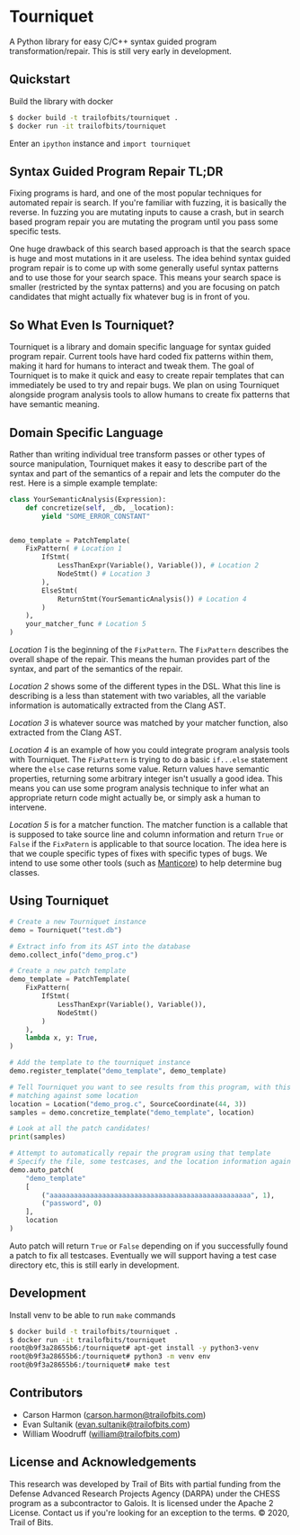 # Tourniquet

A Python library for easy C/C++ syntax guided program transformation/repair.
This is still very early in development.

## Quickstart

Build the library with docker

```bash
$ docker build -t trailofbits/tourniquet .
$ docker run -it trailofbits/tourniquet
```

Enter an `ipython` instance and `import tourniquet`

## Syntax Guided Program Repair TL;DR

Fixing programs is hard, and one of the most popular techniques for automated repair is search. If you're familiar with
fuzzing, it is basically the reverse. In fuzzing you are mutating inputs to cause a crash, but in search based program
repair you are mutating the program until you pass some specific tests.

One huge drawback of this search based approach is that the search space is huge and most mutations in it
are useless. The idea behind syntax guided program repair is to come up with some generally useful syntax patterns and
to use those for your search space. This means your search space is smaller (restricted by the syntax patterns) and
you are focusing on patch candidates that might actually fix whatever bug is in front of you.

## So What Even Is Tourniquet?

Tourniquet is a library and domain specific language for syntax guided program repair. Current tools have
hard coded fix patterns within them, making it hard for humans to interact and tweak them. The goal of Tourniquet is to
make it quick and easy to create repair templates that can immediately be used to try and repair bugs. We plan on using
Tourniquet alongside program analysis tools to allow humans to create fix patterns that have semantic meaning.

## Domain Specific Language

Rather than writing individual tree transform passes or other types of source manipulation, Tourniquet makes it easy to
describe part of the syntax and part of the semantics of a repair and lets the computer do the rest. Here is a simple
example template:

```python
class YourSemanticAnalysis(Expression):
    def concretize(self, _db, _location):
        yield "SOME_ERROR_CONSTANT"


demo_template = PatchTemplate(
    FixPattern( # Location 1
        IfStmt(
            LessThanExpr(Variable(), Variable()), # Location 2
            NodeStmt() # Location 3
        ),
        ElseStmt(
            ReturnStmt(YourSemanticAnalysis()) # Location 4
        )
    ),
    your_matcher_func # Location 5
)
```

*Location 1* is the beginning of the `FixPattern`. The `FixPattern` describes the overall shape of
the repair. This means the human provides part of the syntax, and part of the semantics of the
repair.

*Location 2* shows some of the different types in the DSL. What this line is describing is a less
than statement with two variables, all the variable information is automatically extracted from the
Clang AST.

*Location 3* is whatever source was matched by your matcher function, also extracted from the
Clang AST.

*Location 4* is an example of how you could integrate program analysis tools with Tourniquet.
The `FixPattern` is trying to do a basic `if...else` statement where the `else` case returns some
value. Return values have semantic properties, returning some arbitrary integer isn't usually a
good idea. This means you can use some program analysis technique to
infer what an appropriate return code might actually be, or simply ask a human to intervene.

*Location 5* is for a matcher function. The matcher function is a callable that is supposed to
take source line and column information and return `True` or `False` if the `FixPatern` is
applicable to that source location. The idea here is that we couple specific types of fixes with
specific types of bugs. We intend to use some other tools
(such as [Manticore](https://github.com/trailofbits/manticore)) to help determine bug classes.

## Using Tourniquet

```python
# Create a new Tourniquet instance
demo = Tourniquet("test.db")

# Extract info from its AST into the database
demo.collect_info("demo_prog.c")

# Create a new patch template
demo_template = PatchTemplate(
    FixPattern(
        IfStmt(
            LessThanExpr(Variable(), Variable()),
            NodeStmt()
        )
    ),
    lambda x, y: True,
)

# Add the template to the tourniquet instance
demo.register_template("demo_template", demo_template)

# Tell Tourniquet you want to see results from this program, with this template,
# matching against some location
location = Location("demo_prog.c", SourceCoordinate(44, 3))
samples = demo.concretize_template("demo_template", location)

# Look at all the patch candidates!
print(samples)

# Attempt to automatically repair the program using that template
# Specify the file, some testcases, and the location information again
demo.auto_patch(
    "demo_template"
    [
        ("aaaaaaaaaaaaaaaaaaaaaaaaaaaaaaaaaaaaaaaaaaaaaaaaaa", 1),
        ("password", 0)
    ],
    location
)
```

Auto patch will return `True` or `False` depending on if you successfully found a patch to fix all testcases. Eventually
we will support having a test case directory etc, this is still early in development.

## Development

Install venv to be able to run `make` commands

```bash
$ docker build -t trailofbits/tourniquet .
$ docker run -it trailofbits/tourniquet
root@b9f3a28655b6:/tourniquet# apt-get install -y python3-venv
root@b9f3a28655b6:/tourniquet# python3 -m venv env
root@b9f3a28655b6:/tourniquet# make test
```

## Contributors

* Carson Harmon (carson.harmon@trailofbits.com)
* Evan Sultanik (evan.sultanik@trailofbits.com)
* William Woodruff (william@trailofbits.com)

## License and Acknowledgements

This research was developed by Trail of Bits with partial funding from the
Defense Advanced Research Projects Agency (DARPA) under the CHESS program as a subcontractor to
Galois. It is licensed under the Apache 2 License. Contact us if
you're looking for an exception to the terms. © 2020, Trail of Bits.
